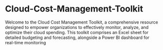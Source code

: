 # Cloud-Cost-Management-Toolkit
Welcome to the Cloud Cost Management Toolkit, a comprehensive resource designed to empower organizations to effectively monitor, analyze, and optimize their cloud spending. This toolkit comprises an Excel sheet for detailed budgeting and forecasting, alongside a Power BI dashboard for real-time monitoring
